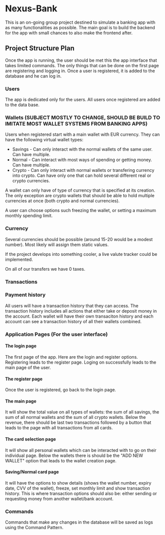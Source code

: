 # Nexus-Bank

This is an on-going group project destined to simulate a banking app with as many functionalities as possible. The main goal is to build the backend for the app with small chances to also make the frontend after.

## Project Structure Plan

Once the app is running, the user should be met this the app interface that takes limited commands. The only things that can be done on the first page are registering and logging in.
Once a user is registered, it is added to the database and he can log in.

### Users

The app is dedicated only for the users. All users once registered are added to the data base.

### Wallets (SUBJECT MOSTLY TO CHANGE, SHOULD BE BUILD TO IMITATE MOST WALLET SYSTEMS FROM BANKING APPS)

Users when registered start with a main wallet with EUR currency. They can have the following virtual wallet types:
- Savings - Can only interact with the normal wallets of the same user. Can have multiple.
- Normal - Can interact with most ways of spending or getting money. Can have multiple.
- Crypto - Can only interact with normal wallets or transfering currency into crypto. Can have only one that can hold several different real or crypto currencies.

A wallet can only have of type of currency that is specified at its creation. The only exception are crypto wallets that should be able to hold multiple currencies at once (both crypto and normal currencies).

A user can choose options such freezing the wallet, or setting a maximum monthly spending limit.

### Currency

Several currencies should be possible (around 15-20 would be a modest number). Most likely will assign them static values.

If the project develops into something cooler, a live valute tracker could be implemented.

On all of our transfers we have 0 taxes.

### Transactions

### Payment history

All users will have a transaction history that they can access. The transaction history includes all actions that either take or deposit money in the account. Each wallet will have their own transaciton history and each account can see a transaction history of all their wallets combined.

### Application Pages (For the user interface)

#### The login page

The first page of the app. Here are the login and register options. Registering leads to the register page. Loging on successfully leads to the main page of the user.

#### The register page

Once the user is registered, go back to the login page.

#### The main page 
It will show the total value on all types of wallets: the sum of all savings, the sum of all normal wallets and the sum of all crypto wallets.
Below the revenue, there should be last two transactions followed by a button that leads to the page with all transactions from all cards.

#### The card selection page
It will show all personal wallets which can be interacted with to go on their individual page.
Below the wallets there is should be the "ADD NEW WALLET" option that leads to the wallet creation page.

#### Saving/Normal card page
It will have the options to show details (shows the wallet number, expiry date, CVV of the wallet), freeze, set monthly limit and show transaction history.
This is where transaction options should also be: either sending or requesting money from another wallet/bank account.

### Commands

Commands that make any changes in the database will be saved as logs using the Command Pattern.



